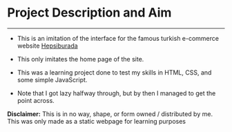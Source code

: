 # Project Description and Aim

---

- This is an imitation of the interface for the famous turkish e-commerce website [Hepsiburada](https://www.hepsiburada.com)
- This only imitates the home page of the site.

- This was a learning project done to test my skills in HTML, CSS, and some simple JavaScript.

- Note that I got lazy halfway through, but by then I managed to get the point across.

**Disclaimer:** This is in no way, shape, or form owned / distributed by me. This was only made as a static webpage for learning purposes
